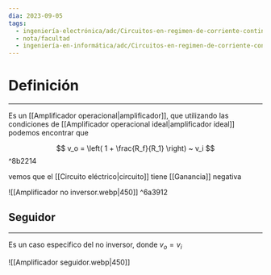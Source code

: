 ```yaml
---
dia: 2023-09-05
tags:
  - ingeniería-electrónica/adc/Circuitos-en-regimen-de-corriente-continua
  - nota/facultad
  - ingeniería-en-informática/adc/Circuitos-en-regimen-de-corriente-continua
---
```

# Definición
---
Es un [[Amplificador operacional|amplificador]], que utilizando las condiciones de [[Amplificador operacional ideal|amplificador ideal]] podemos encontrar que 

$$ v_o = \left( 1 + \frac{R_f}{R_1} \right) ~ v_i $$ ^8b2214

vemos que el [[Circuito eléctrico|circuito]] tiene [[Ganancia]] negativa

![[Amplificador no inversor.webp|450]] ^6a3912

## Seguidor
---
Es un caso especifico del no inversor, donde $v_o = v_i$

![[Amplificador seguidor.webp|450]]